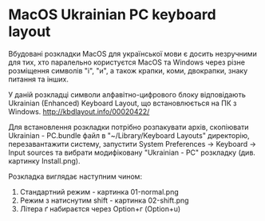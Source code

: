# MacOS Ukrainian PC keyboard layout

Вбудовані розкладки MacOS для української мови є досить незручними для тих, хто паралельно користуєтся MacOS та Windows через різне розміщення символів "і", "и", а також крапки, коми, двокрапки, знаку питання та інших.

У даній розкладці символи алфавітно-цифрового блоку відповідають Ukrainian (Enhanced) Keyboard Layout, що встановлюється на ПК з Windows.
http://kbdlayout.info/00020422/

Для встановлення розкладки потрібно розпакувати архів, скопіювати Ukrainian - PC.bundle файл в "~/Library/Keyboard Layouts" директорію, перезавантажити систему, запустити System Preferences -> Keyboard -> Input sources та вибрати модифіковану "Ukrainian - PC" розкладку (див. картинку Install.png).

Розкладка виглядає наступним чином:
1. Стандартний режим - картинка 01-normal.png
2. Режим з натиснутим shift - картинка 02-shift.png
3. Літeра ґ набираєтся через Option+г (Option+u)


